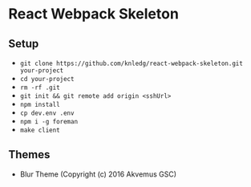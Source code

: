 # React Webpack Skeleton

## Setup

- `git clone https://github.com/knledg/react-webpack-skeleton.git your-project`
- `cd your-project`
- `rm -rf .git`
- `git init && git remote add origin <sshUrl>`
- `npm install`
- `cp dev.env .env`
- `npm i -g foreman`
- `make client`

## Themes

- Blur Theme (Copyright (c) 2016 Akvemus GSC)

